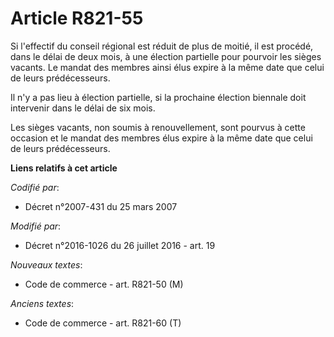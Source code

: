 # Article R821-55

Si l'effectif du conseil régional est réduit de plus de moitié, il est procédé, dans le délai de deux mois, à une élection
partielle pour pourvoir les sièges vacants. Le mandat des membres ainsi élus expire à la même date que celui de leurs
prédécesseurs.

Il n'y a pas lieu à élection partielle, si la prochaine élection biennale doit intervenir dans le délai de six mois.

Les sièges vacants, non soumis à renouvellement, sont pourvus à cette occasion et le mandat des membres élus expire à la même
date que celui de leurs prédécesseurs.

**Liens relatifs à cet article**

_Codifié par_:

  - Décret n°2007-431 du 25 mars 2007

_Modifié par_:

  - Décret n°2016-1026 du 26 juillet 2016 - art. 19

_Nouveaux textes_:

  - Code de commerce - art. R821-50 (M)

_Anciens textes_:

  - Code de commerce - art. R821-60 (T)
